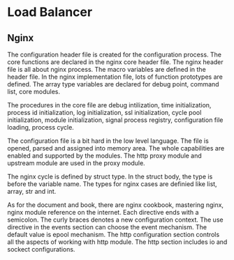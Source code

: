# Load Balancer

## Nginx

The configuration header file is created for the configuration process. The core functions are declared in the nginx core header file. The nginx header file is all about nginx process. The macro variables are defined in the header file. In the nginx implementation file, lots of function prototypes are defined. The array type variables are declared for debug point, command list, core modules. 

The procedures in the core file are debug intilization, time initialization, process id initialization, log initialization, ssl initialization, cycle pool initialization, module initialization, signal process registry, configuration file loading, process cycle.

The configuration file is a bit hard in the low level language. The file is opened, parsed and assigned into memory area. The whole capabilities are enabled and supported by the modules. The http proxy module and upstream module are used in the proxy module. 

The nginx cycle is defined by struct type. In the struct body, the type is before the variable name. The types for nginx cases are definied like list, array, str and int. 

As for the document and book, there are nginx cookbook, mastering nginx, nginx module reference on the internet. Each directive ends with a semicolon. The curly braces denotes a new configuration context. The use directive in the events section can choose the event mechanism. The default value is epool mechanism. The http configuration section controls all the aspects of working with http module. The http section includes io and sockect configurations. 


